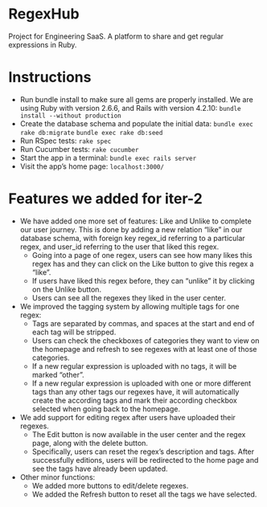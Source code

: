 # RegexHub
Project for Engineering SaaS. A platform to share and get regular expressions in Ruby.

# Instructions
* Run bundle install to make sure all gems are properly installed. We are using Ruby with version 2.6.6, and Rails with version 4.2.10:
 ```bundle install --without production```
* Create the database schema and populate the initial data:
```bundle exec rake db:migrate```
```bundle exec rake db:seed```
* Run RSpec tests:
```rake spec```
* Run Cucumber tests:
```rake cucumber```
* Start the app in a terminal:
```bundle exec rails server```
* Visit the app’s home page:
```localhost:3000/```

# Features we added for iter-2
* We have added one more set of features: Like and Unlike to complete our user journey. This is done by adding a new relation “like” in our database schema, with foreign key regex_id referring to a particular regex, and user_id referring to the user that liked this regex. 
  * Going into a page of one regex, users can see how many likes this regex has and they can click on the Like button to give this regex a “like”.
  * If users have liked this regex before, they can “unlike” it by clicking on the Unlike button.
  * Users can see all the regexes they liked in the user center.
* We improved the tagging system by allowing multiple tags for one regex:
  * Tags are separated by commas, and spaces at the start and end of each tag will be stripped.
  * Users can check the checkboxes of categories they want to view on the homepage and refresh to see regexes with at least one of those categories.
  * If a new regular expression is uploaded with no tags, it will be marked “other”.
  * If a new regular expression is uploaded with one or more different tags than any other tags our regexes have, it will automatically create the according tags and mark their according checkbox selected when going back to the homepage.
* We add support for editing regex after users have uploaded their regexes.
  * The Edit button is now available in the user center and the regex page, along with the delete button.
  * Specifically, users can reset the regex’s description and tags. After successfully editions, users will be redirected to the home page and see the tags have already been updated.
* Other minor functions:
  * We added more buttons to edit/delete regexes.
  * We added the Refresh button to reset all the tags we have selected.
